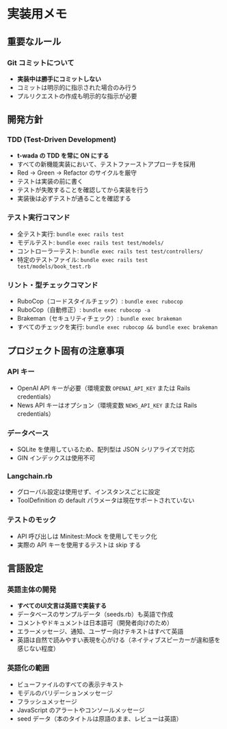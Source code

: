 # 実装用メモ

## 重要なルール

### Git コミットについて
- **実装中は勝手にコミットしない**
- コミットは明示的に指示された場合のみ行う
- プルリクエストの作成も明示的な指示が必要

## 開発方針

### TDD (Test-Driven Development)
- **t-wada の TDD を常に ON にする**
- すべての新機能実装において、テストファーストアプローチを採用
- Red → Green → Refactor のサイクルを厳守
- テストは実装の前に書く
- テストが失敗することを確認してから実装を行う
- 実装後は必ずテストが通ることを確認する

### テスト実行コマンド
- 全テスト実行: `bundle exec rails test`
- モデルテスト: `bundle exec rails test test/models/`
- コントローラーテスト: `bundle exec rails test test/controllers/`
- 特定のテストファイル: `bundle exec rails test test/models/book_test.rb`

### リント・型チェックコマンド
- RuboCop（コードスタイルチェック）: `bundle exec rubocop`
- RuboCop（自動修正）: `bundle exec rubocop -a`
- Brakeman（セキュリティチェック）: `bundle exec brakeman`
- すべてのチェックを実行: `bundle exec rubocop && bundle exec brakeman`

## プロジェクト固有の注意事項

### API キー
- OpenAI API キーが必要（環境変数 `OPENAI_API_KEY` または Rails credentials）
- News API キーはオプション（環境変数 `NEWS_API_KEY` または Rails credentials）

### データベース
- SQLite を使用しているため、配列型は JSON シリアライズで対応
- GIN インデックスは使用不可

### Langchain.rb
- グローバル設定は使用せず、インスタンスごとに設定
- ToolDefinition の default パラメータは現在サポートされていない

### テストのモック
- API 呼び出しは Minitest::Mock を使用してモック化
- 実際の API キーを使用するテストは skip する

## 言語設定

### 英語主体の開発
- **すべてのUI文言は英語で実装する**
- データベースのサンプルデータ（seeds.rb）も英語で作成
- コメントやドキュメントは日本語可（開発者向けのため）
- エラーメッセージ、通知、ユーザー向けテキストはすべて英語
- 英語は自然で読みやすい表現を心がける（ネイティブスピーカーが違和感を感じない程度）

### 英語化の範囲
- ビューファイルのすべての表示テキスト
- モデルのバリデーションメッセージ
- フラッシュメッセージ
- JavaScript のアラートやコンソールメッセージ
- seed データ（本のタイトルは原語のまま、レビューは英語）